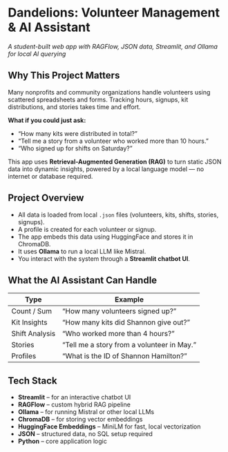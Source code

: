 # Dandelions: Volunteer Management & AI Assistant  
*A student-built web app with RAGFlow, JSON data, Streamlit, and Ollama for local AI querying*

## Why This Project Matters

Many nonprofits and community organizations handle volunteers using scattered spreadsheets and forms. Tracking hours, signups, kit distributions, and stories takes time and effort.

**What if you could just ask:**
- “How many kits were distributed in total?”
- “Tell me a story from a volunteer who worked more than 10 hours.”
- “Who signed up for shifts on Saturday?”

This app uses **Retrieval-Augmented Generation (RAG)** to turn static JSON data into dynamic insights, powered by a local language model — no internet or database required.

## Project Overview

- All data is loaded from local `.json` files (volunteers, kits, shifts, stories, signups).
- A profile is created for each volunteer or signup.
- The app embeds this data using HuggingFace and stores it in ChromaDB.
- It uses **Ollama** to run a local LLM like Mistral.
- You interact with the system through a **Streamlit chatbot UI**.

## What the AI Assistant Can Handle

| Type                  | Example                                         |
|------------------------|-------------------------------------------------|
| Count / Sum            | “How many volunteers signed up?”               |
| Kit Insights           | “How many kits did Shannon give out?”          |
| Shift Analysis         | “Who worked more than 4 hours?”                |
| Stories                | “Tell me a story from a volunteer in May.”     |
| Profiles               | “What is the ID of Shannon Hamilton?”          |

## Tech Stack

- **Streamlit** – for an interactive chatbot UI  
- **RAGFlow** – custom hybrid RAG pipeline  
- **Ollama** – for running Mistral or other local LLMs  
- **ChromaDB** – for storing vector embeddings  
- **HuggingFace Embeddings** – MiniLM for fast, local vectorization  
- **JSON** – structured data, no SQL setup required  
- **Python** – core application logic


